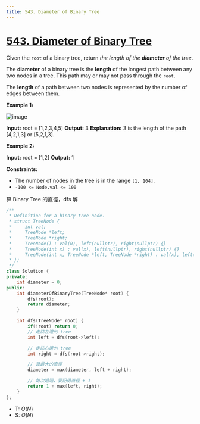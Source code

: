 ```yaml
---
title: 543. Diameter of Binary Tree
---
```


# [543\. Diameter of Binary Tree](https://leetcode.com/problems/diameter-of-binary-tree/)

Given the `root` of a binary tree, return _the length of the **diameter** of the tree_.

The **diameter** of a binary tree is the **length** of the longest path between any two nodes in a tree. This path may or may not pass through the `root`.

The **length** of a path between two nodes is represented by the number of edges between them.

**Example 1:**

![image](https://assets.leetcode.com/uploads/2021/03/06/diamtree.jpg)

**Input:** root = \[1,2,3,4,5\]
**Output:** 3
**Explanation:** 3 is the length of the path \[4,2,1,3\] or \[5,2,1,3\].

**Example 2:**

**Input:** root = \[1,2\]
**Output:** 1

**Constraints:**

- The number of nodes in the tree is in the range `[1, 104]`.
- `-100 <= Node.val <= 100`

算 Binary Tree 的直徑，dfs 解

```cpp
/**
 * Definition for a binary tree node.
 * struct TreeNode {
 *     int val;
 *     TreeNode *left;
 *     TreeNode *right;
 *     TreeNode() : val(0), left(nullptr), right(nullptr) {}
 *     TreeNode(int x) : val(x), left(nullptr), right(nullptr) {}
 *     TreeNode(int x, TreeNode *left, TreeNode *right) : val(x), left(left), right(right) {}
 * };
 */
class Solution {
private:
    int diameter = 0;
public:
    int diameterOfBinaryTree(TreeNode* root) {
        dfs(root);
        return diameter;
    }

    int dfs(TreeNode* root) {
        if(!root) return 0;
        // 走訪左邊的 tree
        int left = dfs(root->left);

        // 走訪右邊的 tree
        int right = dfs(root->right);

        // 算最大的直徑
        diameter = max(diameter, left + right);

        // 每次遞迴，要記得直徑 + 1
        return 1 + max(left, right);
    }
};
```


- T: $O(N)$
- S: $O(N)$

